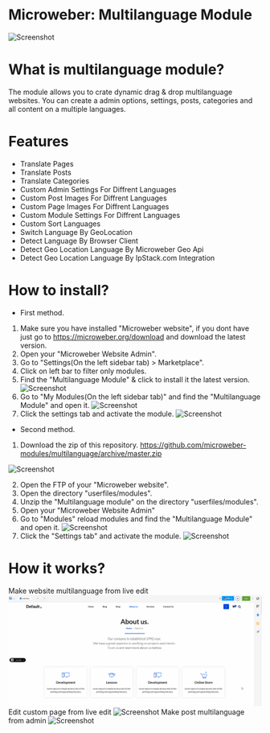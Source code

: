 # Microweber: Multilanguage Module
![Screenshot](https://raw.githubusercontent.com/microweber-modules/multilanguage/master/screenshot.png)


# What is multilanguage module?
The module allows you to crate dynamic drag & drop multilanguage websites.
You can create a admin options, settings, posts, categories and all content on a multiple languages.

# Features
- Translate Pages
- Translate Posts
- Translate Categories
- Custom Admin Settings For Diffrent Languages
- Custom Post Images For Diffrent Languages
- Custom Page Images For Diffrent Languages
- Custom Module Settings For Diffrent Languages
- Custom Sort Languages
- Switch Language By GeoLocation
- Detect Language By Browser  Client 
- Detect Geo Location Language By Microweber Geo Api
- Detect Geo Location Language By IpStack.com Integration

# How to install?

+ First method.
1. Make sure you have installed "Microweber website", if you dont have just go to https://microweber.org/download and download the latest version.
2. Open your "Microweber Website Admin".
3. Go to "Settings(On the left sidebar tab) > Marketplace".
4. Click on left bar to filter only modules.
5. Find the "Multilanguage Module" & click to install it the latest version.
![Screenshot](https://raw.githubusercontent.com/microweber-modules/multilanguage/master/screenshots/mw-marketplace.png)
6. Go to "My Modules(On the left sidebar tab)" and find the "Multilanguage Module" and open it.
![Screenshot](https://raw.githubusercontent.com/microweber-modules/multilanguage/master/screenshots/mw-modules-reload-modules.png)
7. Click the settings tab and activate the module.
![Screenshot](https://raw.githubusercontent.com/microweber-modules/multilanguage/master/screenshots/ml-activation.png)

+ Second method.
1. Download the zip of this repository. https://github.com/microweber-modules/multilanguage/archive/master.zip

![Screenshot](https://raw.githubusercontent.com/microweber-modules/multilanguage/master/screenshots/git-download.png)

2. Open the FTP of your "Microweber website".
3. Open the directory "userfiles/modules".
4. Unzip the "Multilanguage module" on the directory "userfiles/modules".
5. Open your "Microweber Website Admin"
6. Go to "Modules" reload modules and find the "Multilanguage Module" and open it.
![Screenshot](https://raw.githubusercontent.com/microweber-modules/multilanguage/master/screenshots/mw-modules-reload-modules.png)
7. Click the "Settings tab" and activate the module.
![Screenshot](https://raw.githubusercontent.com/microweber-modules/multilanguage/master/screenshots/ml-activation.png)


# How it works?

Make website multilanguage from live edit
![Screenshot](screenshots/live-edit-multilanguage.gif)
Edit custom page from live edit 
![Screenshot](screenshots/live-edit-page-multilanguage.gif)
Make post multilanguage from admin
![Screenshot](screenshots/admin-post-edit.gif)
